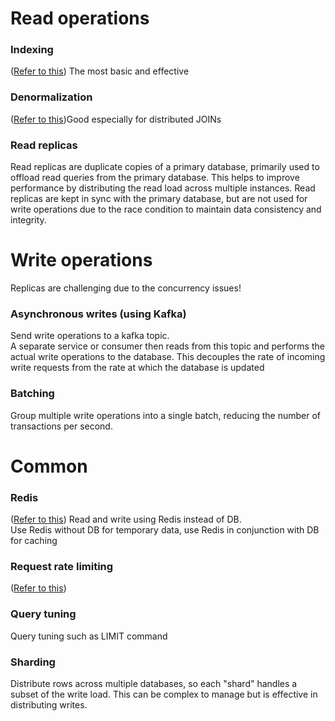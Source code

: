 # Read operations
### Indexing
([Refer to this](https://github.com/vacu9708/Fundamental-knowledge/tree/main/Database/Indexing)) The most basic and effective
### Denormalization
([Refer to this](https://github.com/vacu9708/Fundamental-knowledge/tree/main/Database/Normalization))Good especially for distributed JOINs
### Read replicas
Read replicas are duplicate copies of a primary database, primarily used to offload read queries from the primary database. This helps to improve performance by distributing the read load across multiple instances. Read replicas are kept in sync with the primary database, but are not used for write operations due to the race condition to maintain data consistency and integrity.

# Write operations
Replicas are challenging due to the concurrency issues!
### Asynchronous writes (using Kafka)
Send write operations to a kafka topic.<br>
A separate service or consumer then reads from this topic and performs the actual write operations to the database. This decouples the rate of incoming write requests from the rate at which the database is updated

### Batching 
Group multiple write operations into a single batch, reducing the number of transactions per second.

# Common
### Redis
([Refer to this](https://github.com/vacu9708/Fundamental-knowledge/tree/main/Database/Redis))
Read and write using Redis instead of DB.<br>
Use Redis without DB for temporary data, use Redis in conjunction with DB for caching
### Request rate limiting
([Refer to this](https://github.com/vacu9708/Fundamental-knowledge/tree/main/Web%20development/Server-side/Rate%20limiting))
### Query tuning
Query tuning such as LIMIT command
### Sharding
Distribute rows across multiple databases, so each "shard" handles a subset of the write load. This can be complex to manage but is effective in distributing writes.
